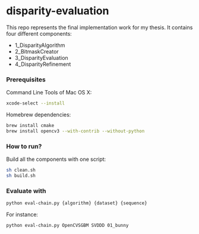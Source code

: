 # disparity-evaluation

This repo represents the final implementation work for my thesis.
It contains four different components:

- 1_DisparityAlgorithm
- 2_BitmaskCreator
- 3_DisparityEvaluation
- 4_DisparityRefinement

### Prerequisites

Command Line Tools of Mac OS X:

```bash
xcode-select --install
```

Homebrew dependencies:

```bash
brew install cmake
brew install opencv3 --with-contrib --without-python
```

### How to run?

Build all the components with one script:

```bash
sh clean.sh
sh build.sh
```

### Evaluate with

```bash
python eval-chain.py {algorithm} {dataset} {sequence}
```

For instance:

```bash
python eval-chain.py OpenCVSGBM SVDDD 01_bunny
```
